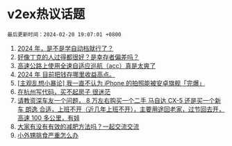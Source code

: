 # v2ex热议话题

`最后更新时间：2024-02-20 19:07:01 +0800`

1. [2024 年，是不是学自动档就行了？](https://www.v2ex.com/t/1016734)
1. [好像丁克的人过得都很好？是幸存者偏差吗？](https://www.v2ex.com/t/1016649)
1. [高速公路上使用全速自适应巡航（acc）真是太爽了](https://www.v2ex.com/t/1016739)
1. [2024 年 目前把钱存哪里收益高点。](https://www.v2ex.com/t/1016722)
1. [[主观乱想小暴论] 我一直不认为 iPhone 的拍照能被安卓旗舰「完爆」](https://www.v2ex.com/t/1016755)
1. [在杭州写代码，买不起房子 很迷茫](https://www.v2ex.com/t/1016753)
1. [请教资深车友一个问题， 8 万左右购买一个二手 马自达 CX-5 还是买一个新车 朗逸 合适，上班不开（近几年上班不开），主要用途回老家，过节回去开，高速 100 多公里，有娃](https://www.v2ex.com/t/1016793)
1. [大家有没有有效的减肥方法吗？一起交流交流](https://www.v2ex.com/t/1016797)
1. [小外甥挑食严重怎么办](https://www.v2ex.com/t/1016704)

